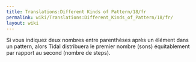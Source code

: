 ```yaml
---
title: Translations:Different Kinds of Pattern/18/fr
permalink: wiki/Translations:Different_Kinds_of_Pattern/18/fr/
layout: wiki
---
```


Si vous indiquez deux nombres entre parenthèses après un élément dans un
pattern, alors Tidal distribuera le premier nombre (sons) équitablement
par rapport au second (nombre de steps).
